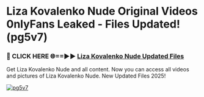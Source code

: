 # Liza Kovalenko Nude Original Videos 0nlyFans Leaked - Files Updated! (pg5v7)

<h3>🔴 CLICK HERE 🌐==►► <a href="https://tinyurl.com/52m3yx9h" rel="nofollow">Liza Kovalenko Nude Updated Files</a></h3>

Get Liza Kovalenko Nude and all content. Now you can access all videos and pictures of Liza Kovalenko Nude. New Updated Files 2025!

[![pg5v7](https://i.imgur.com/TnHtlc8.gif)](https://tinyurl.com/52m3yx9h)
